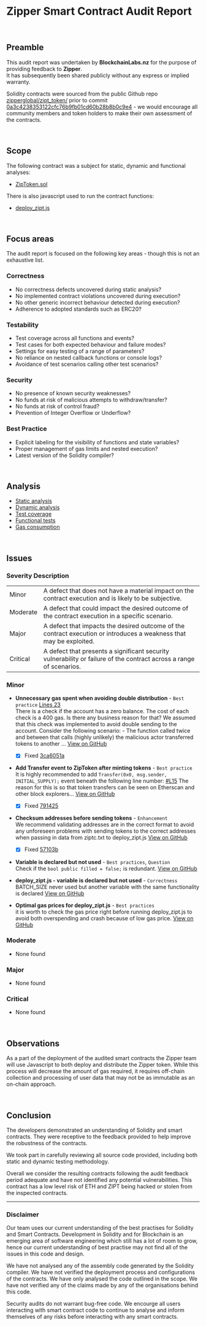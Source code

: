 # Zipper Smart Contract Audit Report
<br>

## Preamble
This audit report was undertaken by <b>BlockchainLabs.nz</b> for the purpose of providing feedback to <b>Zipper</b>. <br>It has subsequently been shared publicly without any express or implied warranty.

Solidity contracts were sourced from the public Github repo [zipperglobal/zipt_token/](https://github.com/zipperglobal/zipt_token) prior to commit [0a3c4238353122cfc76b9fb01cd60b28b8b0c9e4](https://github.com/zipperglobal/zipt_token/tree/0a3c4238353122cfc76b9fb01cd60b28b8b0c9e4) - we would encourage all community members and token holders to make their own assessment of the contracts.

<br>

## Scope
The following contract was a subject for static, dynamic and functional analyses:  

- [ZipToken.sol](https://github.com/zipperglobal/zipt_token/blob/0a3c4238353122cfc76b9fb01cd60b28b8b0c9e4/contracts/ZipToken.sol)
 
There is also javascript used to run the contract functions:

- [deploy_zipt.js](https://github.com/zipperglobal/zipt_token/blob/0a3c4238353122cfc76b9fb01cd60b28b8b0c9e4/deploy_zipt.js)

<br>

## Focus areas
The audit report is focused on the following key areas - though this is not an exhaustive list.


### Correctness
- No correctness defects uncovered during static analysis?
- No implemented contract violations uncovered during execution?
- No other generic incorrect behaviour detected during execution?
- Adherence to adopted standards such as ERC20?

### Testability
- Test coverage across all functions and events?
- Test cases for both expected behaviour and failure modes?
- Settings for easy testing of a range of parameters?
- No reliance on nested callback functions or console logs?
- Avoidance of test scenarios calling other test scenarios?

### Security
- No presence of known security weaknesses?
- No funds at risk of malicious attempts to withdraw/transfer?
- No funds at risk of control fraud?
- Prevention of Integer Overflow or Underflow?

### Best Practice
- Explicit labeling for the visibility of functions and state variables?
- Proper management of gas limits and nested execution?
- Latest version of the Solidity compiler?

<br>

## Analysis

- [Static analysis](static-analysis.md)
- [Dynamic analysis](dynamic-analysis.md)
- [Test coverage](test-coverage.md)
- [Functional tests](functional-tests.md)
- [Gas consumption](gas-consumption-report.md)

<br>

## Issues

### Severity Description
<table>
<tr>
	<td>Minor</td>
	<td>A defect that does not have a material impact on the contract execution and is likely to be subjective.</td>
</tr>
<tr>
	<td>Moderate</td>
	<td>A defect that could impact the desired outcome of the contract execution in a specific scenario.</td>
</tr>
<tr>
	<td>Major</td>
	<td> A defect that impacts the desired outcome of the contract execution or introduces a weakness that may be exploited.</td>
</tr>
<tr>
	<td>Critical</td>
	<td>A defect that presents a significant security vulnerability or failure of the contract across a range of scenarios.</td>
</tr>
</table>

### Minor
- **Unnecessary gas spent when avoiding double distribution** - `Best practice` [Lines 23](https://github.com/BlockchainLabsNZ/zipper-contracts/blob/f5fca30589042cffe83ee140c91ae6133de58ab5/contracts/ZipToken.sol#L23)<br>There is a check if the account has a zero balance. The cost of each check is a 400 gas. Is there any business reason for that? We assumed that this check was implemented to avoid double sending to the account. Consider the following scenario: - The function called twice and between that calls (highly unlikely) the malicious actor transferred tokens to another ... [View on GitHub](https://github.com/BlockchainLabsNZ/zipper-contracts/issues/2)
	- [x] Fixed [3ca6051a](https://github.com/zipperglobal/zipt_token/commit/3ca6051a9c3b2b6b50d5799297c8f91a838b81b3)

- **Add Transfer event to ZipToken after minting tokens** - `Best practice` <br>
It is highly recommended to add `Transfer(0x0, msg.sender, INITIAL_SUPPLY);` event beneath the following line number: [#L15](https://github.com/BlockchainLabsNZ/zipper-contracts/blob/master/contracts/ZipToken.sol#L15]) The reason for this is so that token transfers can be seen on Etherscan and other block explorers... [View on GitHub](https://github.com/BlockchainLabsNZ/zipper-contracts/issues/1)
  - [x] Fixed [791425](https://github.com/zipperglobal/zipt_token/commit/791425db4b95fbb21bda958aa81e2aa666335c8b)

- **Checksum addresses before sending tokens** - `Enhancement` <br>
We recommend validating addresses are in the correct format to avoid any unforeseen problems with sending tokens to the correct addresses when passing in data from ziptc.txt to deploy_zipt.js [View on GitHub](https://github.com/BlockchainLabsNZ/zipper-contracts/issues/3)
  - [x] Fixed [57103b](https://github.com/zipperglobal/zipt_token/commit/57103b701e18614a13f5979d44c3657af515c5c0)

- **Variable is declared but not used** - `Best practices`, `Question` <br>
Check if the `bool public filled = false;` is redundant. [View on GitHub](https://github.com/BlockchainLabsNZ/zipper-contracts/issues/4)
  
- **deploy_zipt.js - variable is declared but not used** - `Correctness` <br>
BATCH_SIZE never used but another variable with the same functionality is declared [View on GitHub](https://github.com/BlockchainLabsNZ/zipper-contracts/issues/5)
  
- **Optimal gas prices for deploy_zipt.js** - `Best practices` <br>
 it is worth to check the gas price right before running deploy_zipt.js to avoid both overspending and crash because of low gas price. [View on GitHub](https://github.com/BlockchainLabsNZ/zipper-contracts/issues/6)
  

### Moderate
- None found

### Major
- None found

### Critical
- None found

<br>

## Observations
As a part of the deployment of the audited smart contracts the Zipper team will use Javascript to both deploy and distribute the Zipper token. While this process will decrease the amount of gas required, it requires off-chain collection and processing of user data that may not be as immutable as an on-chain approach.  

<br>

## Conclusion
The developers demonstrated an understanding of Solidity and smart contracts. They were receptive to the feedback provided to help improve the robustness of the contracts.

We took part in carefully reviewing all source code provided, including both static and dynamic testing methodology. 

Overall we consider the resulting contracts following the audit feedback period adequate and have not identified any potential vulnerabilities. This contract has a low level risk of ETH and ZIPT being hacked or stolen from the inspected contracts.

<hr>

### Disclaimer

Our team uses our current understanding of the best practises for Solidity and Smart Contracts. Development in Solidity and for Blockchain is an emerging area of software engineering which still has a lot of room to grow, hence our current understanding of best practise may not find all of the issues in this code and design. 

We have not analysed any of the assembly code generated by the Solidity compiler. We have not verified the deployment process and configurations of the contracts. We have only analysed the code outlined in the scope. We have not verified any of the claims made by any of the organisations behind this code. 

Security audits do not warrant bug-free code. We encourge all users interacting with smart contract code to continue to analyse and inform themselves of any risks before interacting with any smart contracts.



